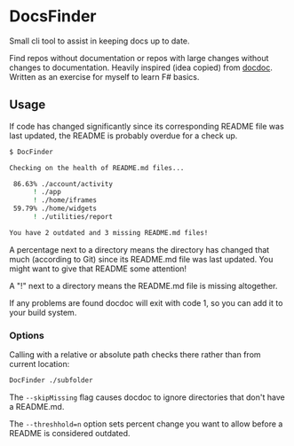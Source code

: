 # DocsFinder

Small cli tool to assist in keeping docs up to date.

Find repos without documentation or repos with large changes without changes to documentation. Heavily inspired (idea copied) from [docdoc](https://github.com/pmcelhaney/docdoc). Written as an exercise for myself to learn F# basics.

## Usage

If code has changed significantly since its corresponding README file was last updated, the README is probably overdue for a check up. 

```sh
$ DocFinder

Checking on the health of README.md files...

 86.63% ./account/activity
      ! ./app
      ! ./home/iframes
 59.79% ./home/widgets
      ! ./utilities/report

You have 2 outdated and 3 missing README.md files!      
```

A percentage next to a directory means the directory has changed that much (according to Git)
since its README.md file was last updated. You might want to give that README some attention!

A "!" next to a directory means the README.md file is missing altogether.

If any problems are found docdoc will exit with code 1, so you can add it to your build system.

### Options

Calling with a relative or absolute path checks there rather than from current location:

```sh
DocFinder ./subfolder
```

The `--skipMissing` flag causes docdoc to ignore directories that don't have a README.md.

The `--threshhold=n` option sets percent change you want to allow before a README is considered
outdated.
